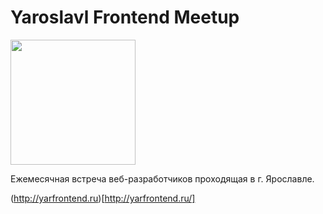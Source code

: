 # Yaroslavl Frontend Meetup

<img src="https://raw.githubusercontent.com/yarfrontend/yarfrontend.github.io/master/images/site-logo.svg" width="200px" align="center" />

Ежемесячная встреча веб-разработчиков проходящая в г. Ярославле.

(http://yarfrontend.ru)[http://yarfrontend.ru/]